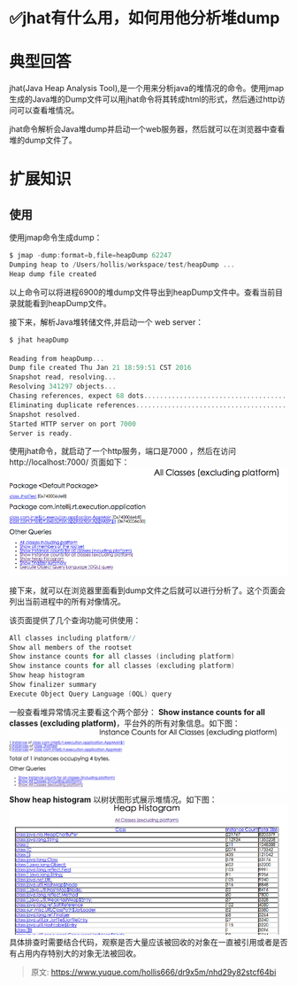 # ✅jhat有什么用，如何用他分析堆dump


# 典型回答

jhat(Java Heap Analysis Tool),是一个用来分析java的堆情况的命令。使用jmap生成的Java堆的Dump文件可以用jhat命令将其转成html的形式，然后通过http访问可以查看堆情况。

jhat命令解析会Java堆dump并启动一个web服务器，然后就可以在浏览器中查看堆的dump文件了。


# 扩展知识


## 使用

使用jmap命令生成dump：

```c
$ jmap -dump:format=b,file=heapDump 62247
Dumping heap to /Users/hollis/workspace/test/heapDump ...
Heap dump file created
```

以上命令可以将进程6900的堆dump文件导出到heapDump文件中。查看当前目录就能看到heapDump文件。

接下来，解析Java堆转储文件,并启动一个 web server：

```c
$ jhat heapDump

Reading from heapDump...
Dump file created Thu Jan 21 18:59:51 CST 2016
Snapshot read, resolving...
Resolving 341297 objects...
Chasing references, expect 68 dots....................................................................
Eliminating duplicate references....................................................................
Snapshot resolved.
Started HTTP server on port 7000
Server is ready.
```

使用jhat命令，就启动了一个http服务，端口是7000 ，然后在访问http://localhost:7000/
页面如下：
[![1696856886268-0af6bd97-9507-4900-972b-48f25f7e4302.png](./img/47lqywI69MNXDwEw/1696856886268-0af6bd97-9507-4900-972b-48f25f7e4302-426262.png)](http://www.hollischuang.com/wp-content/uploads/2016/01/QQ20160121-1.png)

接下来，就可以在浏览器里面看到dump文件之后就可以进行分析了。这个页面会列出当前进程中的所有对像情况。

该页面提供了几个查询功能可供使用：

```c
All classes including platform//
Show all members of the rootset
Show instance counts for all classes (including platform)
Show instance counts for all classes (excluding platform)
Show heap histogram
Show finalizer summary
Execute Object Query Language (OQL) query
```

一般查看堆异常情况主要看这个两个部分：
**Show instance counts for all classes (excluding platform)**，平台外的所有对象信息。如下图：
[![1696856921301-88ef08f2-5d89-4424-bf15-0b1dbdd9857a.png](./img/47lqywI69MNXDwEw/1696856921301-88ef08f2-5d89-4424-bf15-0b1dbdd9857a-084707.png)](http://www.hollischuang.com/wp-content/uploads/2016/01/QQ20160121-3.png)
**Show heap histogram** 以树状图形式展示堆情况。如下图：
[![1696856921573-1ea1be3a-4149-4208-bbfd-11cbacb2a3c5.png](./img/47lqywI69MNXDwEw/1696856921573-1ea1be3a-4149-4208-bbfd-11cbacb2a3c5-786014.png)](http://www.hollischuang.com/wp-content/uploads/2016/01/QQ20160121-2.png)
具体排查时需要结合代码，观察是否大量应该被回收的对象在一直被引用或者是否有占用内存特别大的对象无法被回收。


> 原文: <https://www.yuque.com/hollis666/dr9x5m/nhd29y82stcf64bi>